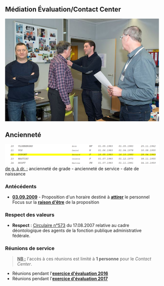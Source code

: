 ## Médiation &Eacute;valuation/Contact Center

![](Decoration.jpg "Cérémonie du 14.03.2017")

## Ancienneté

![](Anciennete.png)  
<u>de g. à dr. :</u> ancienneté de grade - ancienneté de service - date de naissance

### Antécédents

* [**03.09.2009**](Werking_Contactcenter_20090903.pdf) - Proposition d'un horaire destiné à **<u>attirer</u>** le personnel<br>Focus sur la [**raison d'être**](Adaptation_Horaire.md) de la proposition

### Respect des valeurs

* **Respect** : [Circulaire n°573](Valeurs.md) du 17.08.2007 relative au cadre déontologique des agents de la fonction publique administrative fédérale. 

### Réunions de service

> **<u>NB :</u>** l'accès à ces réunions est limité à **1 personne** pour le *Contact Center*.

* Réunions pendant l'[**exercice d'évaluation 2016**](RS_2016.md)
* Réunions pendant l'[**exercice d'évaluation 2017**](RS_2017.md)

